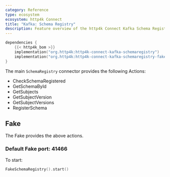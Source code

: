 ```yaml
---
category: Reference
type: ecosystem
ecosystem: http4k Connect
title: "Kafka: Schema Registry"
description: Feature overview of the http4k Connect Kafka Schema Registry modules
---
```


```kotlin
dependencies {
    {{< http4k_bom >}}
    implementation("org.http4k:http4k-connect-kafka-schemaregistry")
    implementation("org.http4k:http4k-connect-kafka-schemaregistry-fake")
}
```

The main `SchemaRegistry` connector provides the following Actions:

- CheckSchemaRegistered
- GetSchemaById
- GetSubjects
- GetSubjectVersion
- GetSubjectVersions
- RegisterSchema

## Fake
The Fake provides the above actions.

### Default Fake port: 41466
To start:

```kotlin
FakeSchemaRegistry().start()
```
